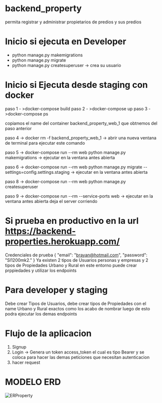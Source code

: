 # backend_property
permita registrar y administrar propietarios de predios y sus predios

# Inicio si ejecuta en Developer
* python manage.py makemigrations
* python manage.py migrate
* python manage.py createsuperuser -> crea su usuario

# Inicio si Ejecuta desde staging con docker

paso 1 - >docker-compose build
paso 2 - >docker-compose up
paso 3 - >docker-compose ps

copiamos el name del container backend_property_web_1 que obtnemos del paso anterior

paso 4 -> docker rm -f backend_property_web_1 -> abrir una nueva ventana de terminal para ejecutar este comando

paso 5 -> docker-compose run --rm web python manage.py makemigrations -> ejecutar en la ventana antes abierta

paso 6 -> docker-compose run --rm web python manage.py migrate --settings=config.settings.staging -> ejecutar en la ventana antes abierta

paso 8 -> docker-compose run --rm web python manage.py createsuperuser

paso 9 -> docker-compose run --rm --service-ports web -> ejecutar en la ventana antes abierta deja el server corriendo

# Si prueba en productivo en la url https://backend-properties.herokuapp.com/
Credenciales de prueba 
{
  "email": "brayan@hotmail.com",
  "password": "Sl1200mk2."
}
Ya existen 2 tipos de Usuarios personas y empresas y 2 tipos de Propiedades Urbano y Rural en este entorno puede crear prppiedades y utilizar los endpoints


# Para developer y staging

Debe crear Tipos de Usuarios, debe crear tipos de Propiedades con el name Urbano y Rural exactos como los acabo de nombrar luego de esto podra ejecutar los demas endpoints



# Flujo de la aplicacion

1. Signup
2. Login -> Genera un token access_token el cual es tipo Bearer y se coloca para hacer las demas peticiones que necesitan autenticacion 
3. hacer request


# MODELO ERD
![ERProperty](https://user-images.githubusercontent.com/45110746/132963288-681ea43e-c5e9-48e8-b707-e3a4c963b5a9.png)

